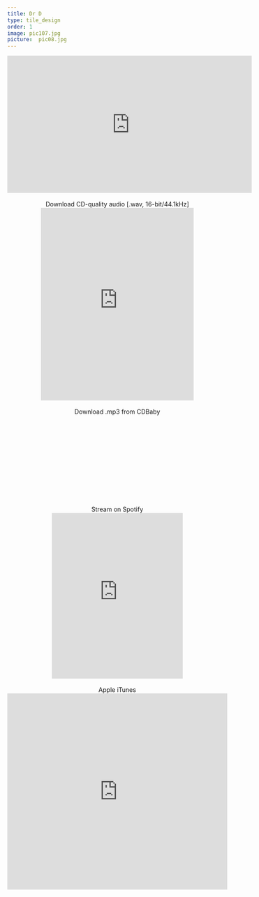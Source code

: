 ```yaml
---
title: Dr D
type: tile_design
order: 1
image: pic107.jpg
picture:  pic08.jpg
---
```

<div style="text-align: center;">
<iframe width="560" height="315" src="https://www.youtube.com/embed/YWKJSiF-Luk" frameborder="0" allow="accelerometer; autoplay; encrypted-media; gyroscope; picture-in-picture" allowfullscreen></iframe>
<br>
<br>
Download CD-quality audio [.wav, 16-bit/44.1kHz]
<br>
<iframe style="border: 0; width: 350px; height: 442px;" src="https://bandcamp.com/EmbeddedPlayer/track=14426223/size=large/bgcol=ffffff/linkcol=0687f5/tracklist=false/transparent=true/" seamless><a href="http://daringventuresmultimedia.bandcamp.com/track/pure-blue">Pure Blue by Dr D</a></iframe>
<br>
<br>
Download .mp3 from CDBaby
<br>
<a href="http://store.cdbaby.com/cd/darrellvernum" target="cdbaby" style="display:inline-block;background:url(http://CDBaby.name/l/d/ldalb01691685.jpg) 10px 10px no-repeat, url(https://content.cdbaby.com/img/links/link-artwork-cart.png) no-repeat;background-size:167px, 233px;width:225px; height:190px;" title="Darrell Vernum: Pure Blue" alt="Darrell Vernum: Pure Blue" ></a>
<br>
<br>
Stream on Spotify
<br>
<iframe src="https://open.spotify.com/embed/album/06WcK4zyzYk0n3Eio242BJ" width="300" height="380" frameborder="0" allowtransparency="true" allow="encrypted-media"></iframe>
<br>
<br>
Apple iTunes
<br>
<iframe allow="autoplay *; encrypted-media *;" frameborder="0" height="450" style="width:100%;max-width:660px;overflow:hidden;background:transparent;" sandbox="allow-forms allow-popups allow-same-origin allow-scripts allow-storage-access-by-user-activation allow-top-navigation-by-user-activation" src="https://embed.music.apple.com/us/album/pure-blue-single/1469967952"></iframe>
